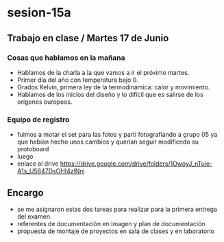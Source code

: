 # sesion-15a

## Trabajo en clase / Martes 17 de Junio

### Cosas que hablamos en la mañana

- Hablamos de la charla a la que vamos a ir el próximo martes.
- Primer día del año con temperatura bajo 0.
- Grados Kelvin, primera ley de la termodinámica: calor y movimiento.
- Hablamos de los inicios del diseño y lo difícil que es salirse de los orígenes europeos.

### Equipo de registro

- fuimos a motar el set para las fotos y parti fotografiando a grupo 05 ya que habian hecho unos cambios y querian seguir modificndo su protoboard
- luego 
- enlace al drive <https://drive.google.com/drive/folders/1OwoyJ_nTuie-A1s_U5647DsOHI4zlNnj>

## Encargo

- se me asignaron estas dos tareas para realizar para la primera entrega del examen.
- referentes de documentación en imagen y plan de documentación
- propuesta de montaje de proyectos en sala de clases y en laboratorio
